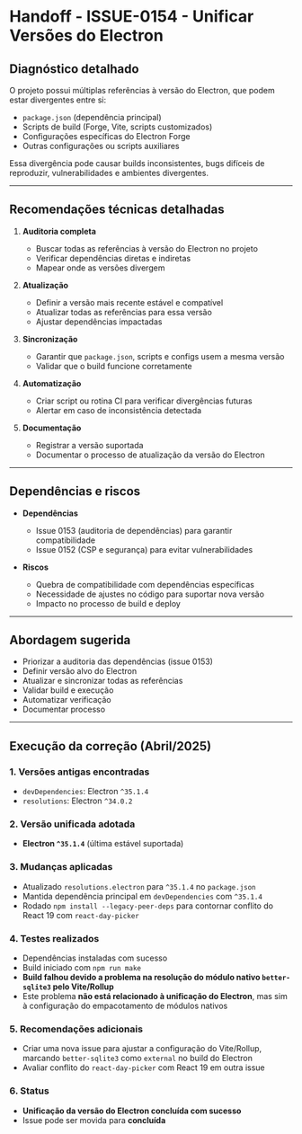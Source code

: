 # Handoff - ISSUE-0154 - Unificar Versões do Electron

## Diagnóstico detalhado
O projeto possui múltiplas referências à versão do Electron, que podem estar divergentes entre si:

- `package.json` (dependência principal)
- Scripts de build (Forge, Vite, scripts customizados)
- Configurações específicas do Electron Forge
- Outras configurações ou scripts auxiliares

Essa divergência pode causar builds inconsistentes, bugs difíceis de reproduzir, vulnerabilidades e ambientes divergentes.

---

## Recomendações técnicas detalhadas

1. **Auditoria completa**
   - Buscar todas as referências à versão do Electron no projeto
   - Verificar dependências diretas e indiretas
   - Mapear onde as versões divergem

2. **Atualização**
   - Definir a versão mais recente estável e compatível
   - Atualizar todas as referências para essa versão
   - Ajustar dependências impactadas

3. **Sincronização**
   - Garantir que `package.json`, scripts e configs usem a mesma versão
   - Validar que o build funcione corretamente

4. **Automatização**
   - Criar script ou rotina CI para verificar divergências futuras
   - Alertar em caso de inconsistência detectada

5. **Documentação**
   - Registrar a versão suportada
   - Documentar o processo de atualização da versão do Electron

---

## Dependências e riscos

- **Dependências**
  - Issue 0153 (auditoria de dependências) para garantir compatibilidade
  - Issue 0152 (CSP e segurança) para evitar vulnerabilidades

- **Riscos**
  - Quebra de compatibilidade com dependências específicas
  - Necessidade de ajustes no código para suportar nova versão
  - Impacto no processo de build e deploy

---

## Abordagem sugerida

- Priorizar a auditoria das dependências (issue 0153)
- Definir versão alvo do Electron
- Atualizar e sincronizar todas as referências
- Validar build e execução
- Automatizar verificação
- Documentar processo

---

## Execução da correção (Abril/2025)

### 1. Versões antigas encontradas
- `devDependencies`: Electron `^35.1.4`
- `resolutions`: Electron `^34.0.2`

### 2. Versão unificada adotada
- **Electron `^35.1.4`** (última estável suportada)

### 3. Mudanças aplicadas
- Atualizado `resolutions.electron` para `^35.1.4` no `package.json`
- Mantida dependência principal em `devDependencies` com `^35.1.4`
- Rodado `npm install --legacy-peer-deps` para contornar conflito do React 19 com `react-day-picker`

### 4. Testes realizados
- Dependências instaladas com sucesso
- Build iniciado com `npm run make`
- **Build falhou devido a problema na resolução do módulo nativo `better-sqlite3` pelo Vite/Rollup**
- Este problema **não está relacionado à unificação do Electron**, mas sim à configuração do empacotamento de módulos nativos

### 5. Recomendações adicionais
- Criar uma nova issue para ajustar a configuração do Vite/Rollup, marcando `better-sqlite3` como `external` no build do Electron
- Avaliar conflito do `react-day-picker` com React 19 em outra issue

### 6. Status
- **Unificação da versão do Electron concluída com sucesso**
- Issue pode ser movida para **concluída**

